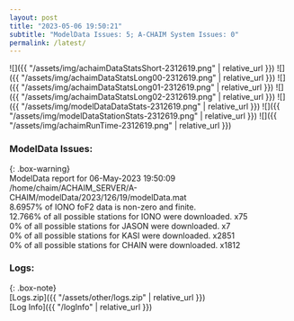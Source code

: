 ```yaml
---
layout: post
title: "2023-05-06 19:50:21"
subtitle: "ModelData Issues: 5; A-CHAIM System Issues: 0"
permalink: /latest/
---
```


![]({{ "/assets/img/achaimDataStatsShort-2312619.png" | relative_url }})
![]({{ "/assets/img/achaimDataStatsLong00-2312619.png" | relative_url }})
![]({{ "/assets/img/achaimDataStatsLong01-2312619.png" | relative_url }})
![]({{ "/assets/img/achaimDataStatsLong02-2312619.png" | relative_url }})
![]({{ "/assets/img/modelDataDataStats-2312619.png" | relative_url }})
![]({{ "/assets/img/modelDataStationStats-2312619.png" | relative_url }})
![]({{ "/assets/img/achaimRunTime-2312619.png" | relative_url }})


### ModelData Issues:  
  
{: .box-warning}  
 ModelData report for 06-May-2023 19:50:09   
 /home/chaim/ACHAIM_SERVER/A-CHAIM/modelData/2023/126/19/modelData.mat   
 8.6957% of IONO foF2 data is non-zero and finite.   
 12.766% of all possible stations for IONO were downloaded. x75   
 0% of all possible stations for JASON were downloaded. x7   
 0% of all possible stations for KASI were downloaded. x2851   
 0% of all possible stations for CHAIN were downloaded. x1812   
  


### Logs:  
  
{: .box-note}  
[Logs.zip]({{ "/assets/other/logs.zip" | relative_url }})  
[Log Info]({{ "/logInfo" | relative_url }})  
